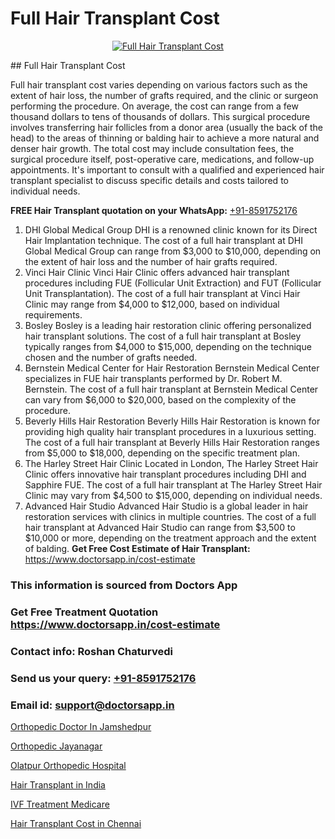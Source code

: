 # Full Hair Transplant Cost

<p align="center">
  <a href="https://doctorsapp.co.in/treatment/hair-transplant">
    <img src="https://doctorsapp.co.in/uploads/treatment_image/transplant.jpg" alt="Full Hair Transplant Cost">
  </a>
</p>
## Full Hair Transplant Cost

Full hair transplant cost varies depending on various factors such as the extent of hair loss, the number of grafts required, and the clinic or surgeon performing the procedure. On average, the cost can range from a few thousand dollars to tens of thousands of dollars. This surgical procedure involves transferring hair follicles from a donor area (usually the back of the head) to the areas of thinning or balding hair to achieve a more natural and denser hair growth. The total cost may include consultation fees, the surgical procedure itself, post-operative care, medications, and follow-up appointments. It's important to consult with a qualified and experienced hair transplant specialist to discuss specific details and costs tailored to individual needs.

**FREE Hair Transplant quotation on your WhatsApp:**  [+91-8591752176](https://api.whatsapp.com/send?phone=8591752176)

1) DHI Global Medical Group   DHI is a renowned clinic known for its Direct Hair Implantation technique. The cost of a full hair transplant at DHI Global Medical Group can range from $3,000 to $10,000, depending on the extent of hair loss and the number of hair grafts required.
2) Vinci Hair Clinic   Vinci Hair Clinic offers advanced hair transplant procedures including FUE (Follicular Unit Extraction) and FUT (Follicular Unit Transplantation). The cost of a full hair transplant at Vinci Hair Clinic may range from $4,000 to $12,000, based on individual requirements.
3) Bosley   Bosley is a leading hair restoration clinic offering personalized hair transplant solutions. The cost of a full hair transplant at Bosley typically ranges from $4,000 to $15,000, depending on the technique chosen and the number of grafts needed.
4) Bernstein Medical Center for Hair Restoration   Bernstein Medical Center specializes in FUE hair transplants performed by Dr. Robert M. Bernstein. The cost of a full hair transplant at Bernstein Medical Center can vary from $6,000 to $20,000, based on the complexity of the procedure.
5) Beverly Hills Hair Restoration   Beverly Hills Hair Restoration is known for providing high quality hair transplant procedures in a luxurious setting. The cost of a full hair transplant at Beverly Hills Hair Restoration ranges from $5,000 to $18,000, depending on the specific treatment plan.
6) The Harley Street Hair Clinic   Located in London, The Harley Street Hair Clinic offers innovative hair transplant procedures including DHI and Sapphire FUE. The cost of a full hair transplant at The Harley Street Hair Clinic may vary from $4,500 to $15,000, depending on individual needs.
7) Advanced Hair Studio   Advanced Hair Studio is a global leader in hair restoration services with clinics in multiple countries. The cost of a full hair transplant at Advanced Hair Studio can range from $3,500 to $10,000 or more, depending on the treatment approach and the extent of balding.
**Get Free Cost Estimate of Hair Transplant:** https://www.doctorsapp.in/cost-estimate

### This information is sourced from Doctors App 
### Get Free Treatment Quotation https://www.doctorsapp.in/cost-estimate
### Contact info: Roshan Chaturvedi 
### Send us your query: [+91-8591752176](https://api.whatsapp.com/send?phone=8591752176) 
### Email id: support@doctorsapp.in

[Orthopedic Doctor In Jamshedpur](https://www.linkedin.com/pulse/orthopedic-doctor-jamshedpur-doctorsapp-khulna-jd5oe/?lipi=urn%3Ali%3Apage%3Ad_flagship3_publishing_published%3B6s0HL1EnS62Kk1Ppug3b7A%3D%3D)

[Orthopedic Jayanagar](https://www.linkedin.com/pulse/orthopedic-jayanagar-doctorsapp-united-arab-emirates-cjahe?trackingId=z%2F9RhkdBa7aXTeVt1%2FmZ%2Bg%3D%3D&lipi=urn%3Ali%3Apage%3Ad_flagship3_company_admin%3BSXrbBuk4SwWZ8nIcZ2zSvw%3D%3D)

[Olatpur Orthopedic Hospital](https://medium.com/@manish632504/olatpur-orthopedic-hospital-e57f043c01d2)

[Hair Transplant in India](https://medium.com/@vimalrana22/hair-transplant-in-india-77613dc71c38)

[IVF Treatment Medicare](https://doctors-apps.github.io/doctorsapp/ivf-treatment-medicare)

[Hair Transplant Cost in Chennai](https://doctors-apps.github.io/doctorsapp/hair-transplant-cost-in-chennai)

